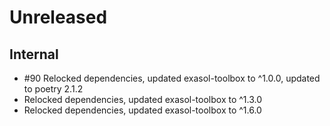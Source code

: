 # Unreleased

## Internal

* #90 Relocked dependencies, updated exasol-toolbox to ^1.0.0, updated to poetry 2.1.2
* Relocked dependencies, updated exasol-toolbox to ^1.3.0
* Relocked dependencies, updated exasol-toolbox to ^1.6.0
